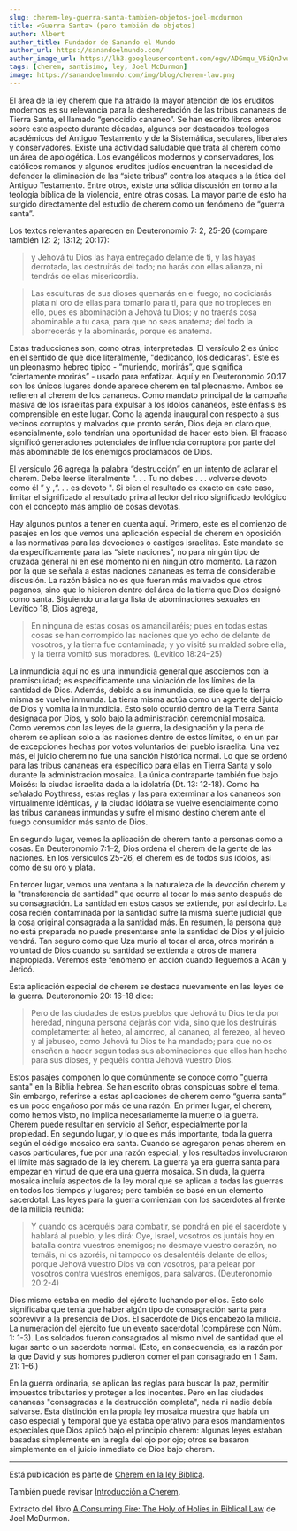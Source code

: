 ```yaml
---
slug: cherem-ley-guerra-santa-tambien-objetos-joel-mcdurmon
title: <Guerra Santa> (pero también de objetos)
author: Albert
author_title: Fundador de Sanando el Mundo
author_url: https://sanandoelmundo.com/
author_image_url: https://lh3.googleusercontent.com/ogw/ADGmqu_V6iQnJvuIOUFQJ8ebZQW6vvBd8lk0fipmF92Z
tags: [cherem, santisimo, ley, Joel McDurmon]
image: https://sanandoelmundo.com/img/blog/cherem-law.png
---
```


El área de la ley cherem que ha atraído la mayor atención de los eruditos modernos es su relevancia para la desheredación de las tribus cananeas de Tierra Santa, el llamado “genocidio cananeo”. Se han escrito libros enteros sobre este aspecto durante décadas, algunos por destacados teólogos académicos del Antiguo Testamento y de la Sistemática, seculares, liberales y conservadores. Existe una actividad saludable que trata al cherem como un área de apologética. Los evangélicos modernos y conservadores, los católicos romanos y algunos eruditos judíos encuentran la necesidad de defender la eliminación de las “siete tribus” contra los ataques a la ética del Antiguo Testamento. Entre otros, existe una sólida discusión en torno a la teología bíblica de la violencia, entre otras cosas. La mayor parte de esto ha surgido directamente del estudio de cherem como un fenómeno de “guerra santa”.

<!--truncate-->

Los textos relevantes aparecen en Deuteronomio 7: 2, 25-26 (compare también 12: 2; 13:12; 20:17):

> y Jehová tu Dios las haya entregado delante de ti, y las hayas derrotado, las destruirás del todo; no harás con ellas alianza, ni tendrás de ellas misericordia.

> Las esculturas de sus dioses quemarás en el fuego; no codiciarás plata ni oro de ellas para tomarlo para ti, para que no tropieces en ello, pues es abominación a Jehová tu Dios; y no traerás cosa abominable a tu casa, para que no seas anatema; del todo la aborrecerás y la abominarás, porque es anatema.

Estas traducciones son, como otras, interpretadas. El versículo 2 es único en el sentido de que dice literalmente, "dedicando, los dedicarás". Este es un pleonasmo hebreo típico - “muriendo, morirás”, que significa “ciertamente morirás” - usado para enfatizar. Aquí y en Deuteronomio 20:17 son los únicos lugares donde aparece cherem en tal pleonasmo. Ambos se refieren al cherem de los cananeos. Como mandato principal de la campaña masiva de los israelitas para expulsar a los ídolos cananeos, este énfasis es comprensible en este lugar. Como la agenda inaugural con respecto a sus vecinos corruptos y malvados que pronto serán, Dios deja en claro que, esencialmente, solo tendrían una oportunidad de hacer esto bien. El fracaso significó generaciones potenciales de influencia corruptora por parte del más abominable de los enemigos proclamados de Dios.

El versículo 26 agrega la palabra “destrucción” en un intento de aclarar el cherem. Debe leerse literalmente “. . . Tu no debes . . . volverse devoto como él ” y ,“. . . es devoto ". Si bien el resultado es exacto en este caso, limitar el significado al resultado priva al lector del rico significado teológico con el concepto más amplio de cosas devotas.

Hay algunos puntos a tener en cuenta aquí. Primero, este es el comienzo de pasajes en los que vemos una aplicación especial de cherem en oposición a las normativas para las devociones o castigos israelitas. Este mandato se da específicamente para las “siete naciones”, no para ningún tipo de cruzada general ni en ese momento ni en ningún otro momento. La razón por la que se señala a estas naciones cananeas es tema de considerable discusión. La razón básica no es que fueran más malvados que otros paganos, sino que lo hicieron dentro del área de la tierra que Dios designó como santa. Siguiendo una larga lista de abominaciones sexuales en Levítico 18, Dios agrega,

> En ninguna de estas cosas os amancillaréis; pues en todas estas cosas se han corrompido las naciones que yo echo de delante de vosotros, y la tierra fue contaminada; y yo visité su maldad sobre ella, y la tierra vomitó sus moradores. (Levítico 18:24–25)

La inmundicia aquí no es una inmundicia general que asociemos con la promiscuidad; es específicamente una violación de los límites de la santidad de Dios. Además, debido a su inmundicia, se dice que la tierra misma se vuelve inmunda. La tierra misma actúa como un agente del juicio de Dios y vomita la inmundicia. Esto solo ocurrió dentro de la Tierra Santa designada por Dios, y solo bajo la administración ceremonial mosaica. Como veremos con las leyes de la guerra, la designación y la pena de cherem se aplican solo a las naciones dentro de estos límites, o en un par de excepciones hechas por votos voluntarios del pueblo israelita. Una vez más, el juicio cherem no fue una sanción histórica normal. Lo que se ordenó para las tribus cananeas era específico para ellas en Tierra Santa y solo durante la administración mosaica. La única contraparte también fue bajo Moisés: la ciudad israelita dada a la idolatría (Dt. 13: 12-18). Como ha señalado Poythress, estas reglas y las para exterminar a los cananeos son virtualmente idénticas, y la ciudad idólatra se vuelve esencialmente como las tribus cananeas inmundas y sufre el mismo destino cherem ante el fuego consumidor más santo de Dios.

En segundo lugar, vemos la aplicación de cherem tanto a personas como a cosas. En Deuteronomio 7:1–2, Dios ordena el cherem de la gente de las naciones. En los versículos 25-26, el cherem es de todos sus ídolos, así como de su oro y plata.

En tercer lugar, vemos una ventana a la naturaleza de la devoción cherem y la "transferencia de santidad" que ocurre al tocar lo más santo después de su consagración. La santidad en estos casos se extiende, por así decirlo. La cosa recién contaminada por la santidad sufre la misma suerte judicial que la cosa original consagrada a la santidad más. En resumen, la persona que no está preparada no puede presentarse ante la santidad de Dios y el juicio vendrá. Tan seguro como que Uza murió al tocar el arca, otros morirán a voluntad de Dios cuando su santidad se extienda a otros de manera inapropiada. Veremos este fenómeno en acción cuando lleguemos a Acán y Jericó.

Esta aplicación especial de cherem se destaca nuevamente en las leyes de la guerra. Deuteronomio 20: 16-18 dice:

> Pero de las ciudades de estos pueblos que Jehová tu Dios te da por heredad, ninguna persona dejarás con vida, sino que los destruirás completamente: al heteo, al amorreo, al cananeo, al ferezeo, al heveo y al jebuseo, como Jehová tu Dios te ha mandado; para que no os enseñen a hacer según todas sus abominaciones que ellos han hecho para sus dioses, y pequéis contra Jehová vuestro Dios.

Estos pasajes componen lo que comúnmente se conoce como "guerra santa" en la Biblia hebrea. Se han escrito obras conspicuas sobre el tema. Sin embargo, referirse a estas aplicaciones de cherem como “guerra santa” es un poco engañoso por más de una razón. En primer lugar, el cherem, como hemos visto, no implica necesariamente la muerte o la guerra. Cherem puede resultar en servicio al Señor, especialmente por la propiedad. En segundo lugar, y lo que es más importante, toda la guerra según el código mosaico era santa. Cuando se agregaron penas cherem en casos particulares, fue por una razón especial, y los resultados involucraron el límite más sagrado de la ley cherem. La guerra ya era guerra santa para empezar en virtud de que era una guerra mosaica. Sin duda, la guerra mosaica incluía aspectos de la ley moral que se aplican a todas las guerras en todos los tiempos y lugares; pero también se basó en un elemento sacerdotal. Las leyes para la guerra comienzan con los sacerdotes al frente de la milicia reunida:

> Y cuando os acerquéis para combatir, se pondrá en pie el sacerdote y hablará al pueblo, y les dirá: Oye, Israel, vosotros os juntáis hoy en batalla contra vuestros enemigos; no desmaye vuestro corazón, no temáis, ni os azoréis, ni tampoco os desalentéis delante de ellos; porque Jehová vuestro Dios va con vosotros, para pelear por vosotros contra vuestros enemigos, para salvaros. (Deuteronomio 20:2-4)

Dios mismo estaba en medio del ejército luchando por ellos. Esto solo significaba que tenía que haber algún tipo de consagración santa para sobrevivir a la presencia de Dios. El sacerdote de Dios encabezó la milicia. La numeración del ejército fue un evento sacerdotal (compárese con Núm. 1: 1-3). Los soldados fueron consagrados al mismo nivel de santidad que el lugar santo o un sacerdote normal. (Esto, en consecuencia, es la razón por la que David y sus hombres pudieron comer el pan consagrado en 1 Sam. 21: 1–6.)

En la guerra ordinaria, se aplican las reglas para buscar la paz, permitir impuestos tributarios y proteger a los inocentes. Pero en las ciudades cananeas "consagradas a la destrucción completa", nada ni nadie debía salvarse. Esta distinción en la propia ley mosaica muestra que había un caso especial y temporal que ya estaba operativo para esos mandamientos especiales que Dios aplicó bajo el principio cherem: algunas leyes estaban basadas simplemente en la regla del ojo por ojo; otros se basaron simplemente en el juicio inmediato de Dios bajo cherem.

------

Está publicación es parte de [Cherem en la ley Biblica](/blog/cherem-ley-biblica-joel-mcdurmon).

También puede revisar [Introducción a Cherem](/blog/introduccion-cherem).

<div class="alert alert--secondary" role="info">
  Extracto del libro <a href="https://www.amazon.com/Consuming-Fire-Holy-Holies-Biblical/dp/1078311242">A Consuming Fire: The Holy of Holies in Biblical Law</a> de Joel McDurmon.
</div>